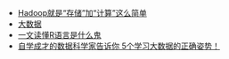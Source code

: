 -   [Hadoop就是“存储”加“计算”这么简单](https://zhuanlan.zhihu.com/p/25356155)
-   [大数据](http://dataguild.org/?page_id=3681)
-   [一文读懂R语言是什么鬼](http://mp.weixin.qq.com/s?__biz=MzAwNTA4OTc3OQ==&mid=210667779&idx=2&sn=29514b6c785da10cfce69e6f156183a6#rd)
-   [自学成才的数据科学家告诉你 5个学习大数据的正确姿势！](http://mp.weixin.qq.com/s?__biz=MzAwNTA4OTc3OQ==&mid=210687987&idx=1&sn=22a8a48312c6c8b3d7f99341c1aa976f#rd)


